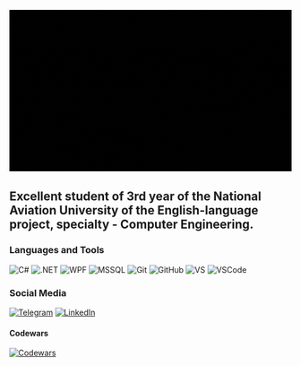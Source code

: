 ![Header](https://github.com/Yehukh/yehukh/blob/main/assets/KARY.gif?raw=true)

## Excellent student of 3rd year of the National Aviation University of the English-language project, specialty - Computer Engineering.

### Languages and Tools
![C#](https://img.shields.io/badge/-C%23-090909?style=for-the-badge&logo=c-sharp&logoColor=239120)
![.NET](https://img.shields.io/badge/-.NET-090909?style=for-the-badge&logo=dot-net&logoColor=512BD4)
![WPF](https://img.shields.io/badge/-WPF-090909?style=for-the-badge&logo=Windows&logoColor=0078D6)
![MSSQL](https://img.shields.io/badge/-MSSQL-090909?style=for-the-badge&logo=Microsoft-SQL-Server&logoColor=CC2927)
![Git](https://img.shields.io/badge/-Git-090909?style=for-the-badge&logo=git&logoColor=F05032)
![GitHub](https://img.shields.io/badge/-GitHub-090909?style=for-the-badge&logo=GitHub&logoColor=FFFFF)
![VS](https://img.shields.io/badge/-VS-090909?style=for-the-badge&logo=visual-studio&logoColor=5C2D91)
![VSCode](https://img.shields.io/badge/-VSCode-090909?style=for-the-badge&logo=visual-studio-code&logoColor=007ACC)

### Social Media
[![Telegram](https://img.shields.io/badge/-Telegram-090909?style=for-the-badge&logo=Telegram&logoColor=2CA5E0)](https://t.me/yehukh)
[![LinkedIn](https://img.shields.io/badge/-LinkedIn-090909?style=for-the-badge&logo=LinkedIn&logoColor=0077B5)](https://www.linkedin.com/in/yehukh)

#### Codewars
[![Codewars](https://www.codewars.com/users/yehor.kukhar/badges/micro)](https://www.codewars.com/users/yehor.kukhar)

